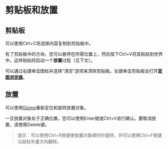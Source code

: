 # 剪贴板和放置

## 剪贴板

可以使用Ctrl+C将选择内容复制到剪贴板中。

有了剪贴板中的方块，您可以悬停在所需位置上，然后按下Ctrl+V将其粘贴到世界中。这样粘贴将启动一个**放置**过程（见下文）。

可以通过右键单击图标并选择“清空”选项来清除剪贴板。左键单击剪贴板会打开[**蓝图浏览器**](blueprints.md)。

## 放置

可以使用[Gizmo](gizmos.md)重新定位和旋转放置对象。

一旦放置对象处于正确位置，您可以使用Enter键或Ctrl+V进行确认。要取消放置，请使用Delete键。

> 提示：可以使用Ctrl+R按键使放置对象顺时针旋转，并可以使用Ctrl+F按键沿鼠标矢量方向翻转。